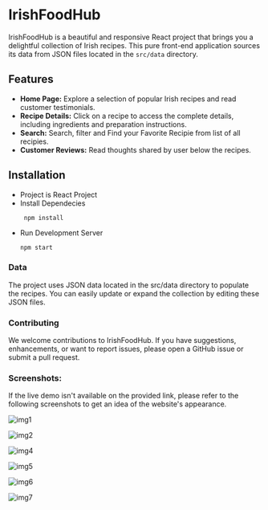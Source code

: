 # IrishFoodHub

IrishFoodHub is a beautiful and responsive React project that brings you a delightful collection of Irish recipes. This pure front-end application sources its data from JSON files located in the `src/data` directory.

## Features

- **Home Page:** Explore a selection of popular Irish recipes and read customer testimonials.
- **Recipe Details:** Click on a recipe to access the complete details, including ingredients and preparation instructions.
- **Search:** Search, filter and Find your Favorite Recipie from list of all recipies.
- **Customer Reviews:** Read thoughts shared by user below the recipes.

## Installation

- Project is React Project
- Install Dependecies 
  ```
   npm install
  ```
- Run Development Server 
  ```
  npm start
  ```
  
### Data
The project uses JSON data located in the src/data directory to populate the recipes. You can easily update or expand the collection by editing these JSON files.

### Contributing
We welcome contributions to IrishFoodHub. If you have suggestions, enhancements, or want to report issues, please open a GitHub issue or submit a pull request.

### Screenshots:
If the live demo isn't available on the provided link, please refer to the following screenshots to get an idea of the website's appearance.  

![img1](https://github.com/tareeb/IrishRecipies/assets/67794123/7316f9c5-c34c-4c4c-8150-bd7f9145537d)

![img2](https://github.com/tareeb/IrishRecipies/assets/67794123/029e6deb-455d-4c52-9163-c01e87d32417)

![img4](https://github.com/tareeb/IrishRecipies/assets/67794123/561625a0-bf2f-473c-8042-04f6304d6922)

![img5](https://github.com/tareeb/IrishRecipies/assets/67794123/3d609105-099e-4fdc-9e48-a58fa918c6a3)

![img6](https://github.com/tareeb/IrishRecipies/assets/67794123/324b7f2f-9ab9-443f-9ac9-6280f6f2b985)

![img7](https://github.com/tareeb/IrishRecipies/assets/67794123/adf213f0-c153-4352-96ff-8dfaeab400fb)

